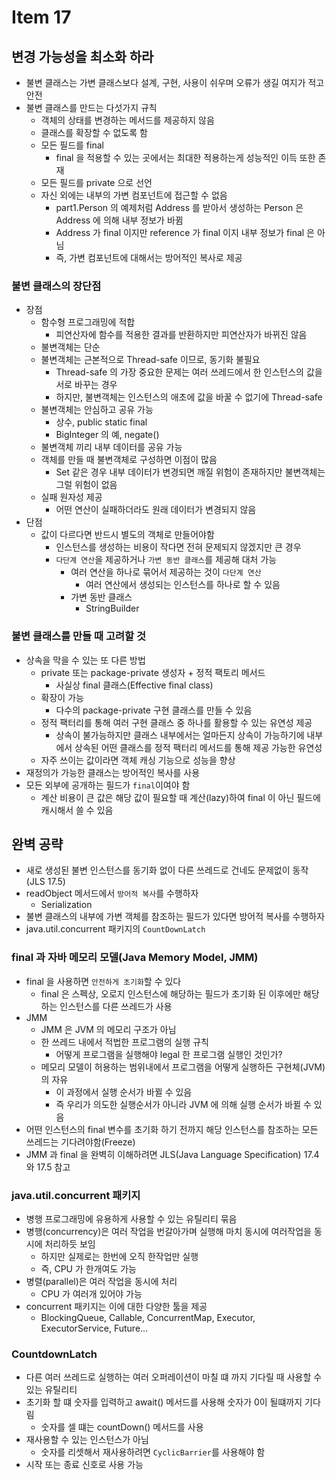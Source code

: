 # Item 17

## 변경 가능성을 최소화 하라

- 불변 클래스는 가변 클래스보다 설계, 구현, 사용이 쉬우며 오류가 생길 여지가 적고 안전
- 불변 클래스를 만드는 다섯가지 규칙
  - 객체의 상태를 변경하는 메서드를 제공하지 않음
  - 클래스를 확장할 수 없도록 함
  - 모든 필드를 final
    - final 을 적용할 수 있는 곳에서는 최대한 적용하는게 성능적인 이득 또한 존재
  - 모든 필드를 private 으로 선언
  - 자신 외에는 내부의 가변 컴포넌트에 접근할 수 없음
    - part1.Person 의 예제처럼 Address 를 받아서 생성하는 Person 은 Address 에 의해 내부 정보가 바뀜
    - Address 가 final 이지만 reference 가 final 이지 내부 정보가 final 은 아님
    - 즉, 가변 컴포넌트에 대해서는 방어적인 복사로 제공

### 불변 클래스의 장단점

- 장점
  - 함수형 프로그래밍에 적합
    - 피연산자에 함수를 적용한 결과를 반환하지만 피연산자가 바뀌진 않음
  - 불변객체는 단순
  - 불변객체는 근본적으로 Thread-safe 이므로, 동기화 불필요
    - Thread-safe 의 가장 중요한 문제는 여러 쓰레드에서 한 인스턴스의 값을 서로 바꾸는 경우
    - 하지만, 불변객체는 인스턴스의 애초에 값을 바꿀 수 없기에 Thread-safe
  - 불변객체는 안심하고 공유 가능
    - 상수, public static final
    - BigInteger 의 예, negate()
  - 불변객체 끼리 내부 데이터를 공유 가능
  - 객체를 만들 때 불변객체로 구성하면 이점이 많음
    - Set 같은 경우 내부 데이터가 변경되면 깨질 위험이 존재하지만 불변객체는 그럴 위험이 없음
  - 실패 원자성 제공
    - 어떤 연산이 실패하더라도 원래 데이터가 변경되지 않음
- 단점
  - 값이 다르다면 반드시 별도의 객체로 만들어야함
    - 인스턴스를 생성하는 비용이 작다면 전혀 문제되지 않겠지만 큰 경우 
    - `다단계 연산`을 제공하거나 `가변 동반 클래스`를 제공해 대처 가능
      - 여러 연산을 하나로 묶어서 제공하는 것이 `다단계 연산`
        - 여러 연산에서 생성되는 인스턴스를 하나로 할 수 있음
      - 가변 동반 클래스
        - StringBuilder

### 불변 클래스를 만들 때 고려할 것

- 상속을 막을 수 있는 또 다른 방법
  - private 또는 package-private 생성자 + 정적 팩토리 메서드
    - 사실상 final 클래스(Effective final class)
  - 확장이 가능
    - 다수의 package-private 구현 클래스를 만들 수 있음
  - 정적 팩터리를 통해 여러 구현 클래스 중 하나를 활용할 수 있는 유연성 제공
    - 상속이 불가능하지만 클래스 내부에서는 얼마든지 상속이 가능하기에 내부에서 상속된 어떤 클래스를 정적 팩터리 메서드를 통해 제공 가능한 유연성
  - 자주 쓰이는 값이라면 객체 캐싱 기능으로 성능을 향상
- 재정의가 가능한 클래스는 방어적인 복사를 사용
- 모든 외부에 공개하는 필드가 `final`이여야 함
  - 계산 비용이 큰 값은 해당 값이 필요할 때 계산(lazy)하여 final 이 아닌 필드에 캐시해서 쓸 수 있음

## 완벽 공략

- 새로 생성된 불변 인스턴스를 동기화 없이 다른 쓰레드로 건네도 문제없이 동작(JLS 17.5)
- readObject 메서드에서 `방어적 복사`를 수행하자
  - Serialization
- 불변 클래스의 내부에 가변 객체를 참조하는 필드가 있다면 방어적 복사를 수행하자
- java.util.concurrent 패키지의 `CountDownLatch`

### final 과 자바 메모리 모델(Java Memory Model, JMM)

- final 을 사용하면 `안전하게 초기화`할 수 있다
  - final 은 스펙상, 오로지 인스턴스에 해당하는 필드가 초기화 된 이후에만 해당하는 인스턴스를 다른 쓰레드가 사용
- JMM
  - JMM 은 JVM 의 메모리 구조가 아님
  - 한 쓰레드 내에서 적법한 프로그램의 실행 규칙
    - 어떻게 프로그램을 실행해야 legal 한 프로그램 실행인 것인가?
  - 메모리 모델이 허용하는 범위내에서 프로그램을 어떻게 실행하든 구현체(JVM)의 자유
    - 이 과정에서 실행 순서가 바뀔 수 있음
    - 즉 우리가 의도한 실행순서가 아니라 JVM 에 의해 실행 순서가 바뀔 수 있음
- 어떤 인스턴스의 final 변수를 초기화 하기 전까지 해당 인스턴스를 참조하는 모든 쓰레드는 기다려야함(Freeze)
- JMM 과 final 을 완벽히 이해하려면 JLS(Java Language Specification) 17.4와 17.5 참고

### java.util.concurrent 패키지

- 병행 프로그래밍에 유용하게 사용할 수 있는 유틸리티 묶음
- 병행(concurrency)은 여러 작업을 번갈아가며 실행해 마치 동시에 여러작업을 동시에 처리하듯 보임
  - 하지만 실제로는 한번에 오직 한작업만 실행
  - 즉, CPU 가 한개여도 가능
- 병렬(parallel)은 여러 작업을 동시에 처리
  - CPU 가 여러개 있어야 가능
- concurrent 패키지는 이에 대한 다양한 툴을 제공
  - BlockingQueue, Callable, ConcurrentMap, Executor, ExecutorService, Future...

### CountdownLatch

- 다른 여러 쓰레드로 실행하는 여러 오퍼레이션이 마칠 떄 까지 기다릴 때 사용할 수 있는 유틸리티
- 초기화 할 떄 숫자를 입력하고 await() 메서드를 사용해 숫자가 0이 될떄까지 기다림
  - 숫자를 셀 떄는 countDown() 메서드를 사용
- 재사용할 수 있는 인스턴스가 아님
  - 숫자를 리셋해서 재사용하려면 `CyclicBarrier`를 사용해야 함
- 시작 또는 종료 신호로 사용 가능